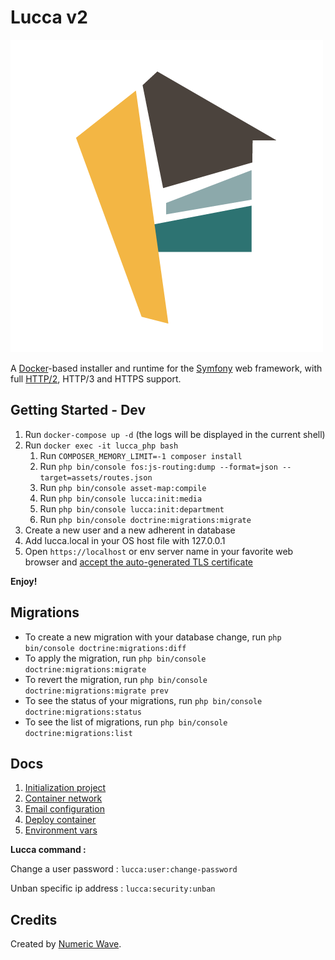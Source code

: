 # Lucca v2

![Lucca logo](public/assets/logo/lucca-color.png)

A [Docker](https://www.docker.com/)-based installer and runtime for the [Symfony](https://symfony.com) web framework,
with full [HTTP/2](https://symfony.com/doc/current/weblink.html), HTTP/3 and HTTPS support.

## Getting Started - Dev

1. Run `docker-compose up -d` (the logs will be displayed in the current shell)
2. Run `docker exec -it lucca_php bash`
    1. Run `COMPOSER_MEMORY_LIMIT=-1 composer install`
    3. Run `php bin/console fos:js-routing:dump --format=json --target=assets/routes.json`
    5. Run `php bin/console asset-map:compile`
    7. Run `php bin/console lucca:init:media`
    8. Run `php bin/console lucca:init:department`
    9. Run `php bin/console doctrine:migrations:migrate`
3. Create a new user and a new adherent in database
4. Add lucca.local in your OS host file with 127.0.0.1
4. Open `https://localhost` or env server name in your favorite web browser
   and [accept the auto-generated TLS certificate](https://stackoverflow.com/a/15076602/1352334)

**Enjoy!**

## Migrations
- To create a new migration with your database change, run `php bin/console doctrine:migrations:diff`
- To apply the migration, run `php bin/console doctrine:migrations:migrate`
- To revert the migration, run `php bin/console doctrine:migrations:migrate prev`
- To see the status of your migrations, run `php bin/console doctrine:migrations:status`
- To see the list of migrations, run `php bin/console doctrine:migrations:list`

## Docs

1. [Initialization project](docs/initialization_lucca.md)
2. [Container network](docs/docker_network_developper.md)
3. [Email configuration](docs/email.md)
4. [Deploy container](docs/production_deploy.md)
5. [Environment vars](docs/env_vars.md)

**Lucca command :**

Change a user password :
`lucca:user:change-password`

Unban specific ip address :
`lucca:security:unban`

## Credits

Created by [Numeric Wave](https://numeric-wave.eu).
